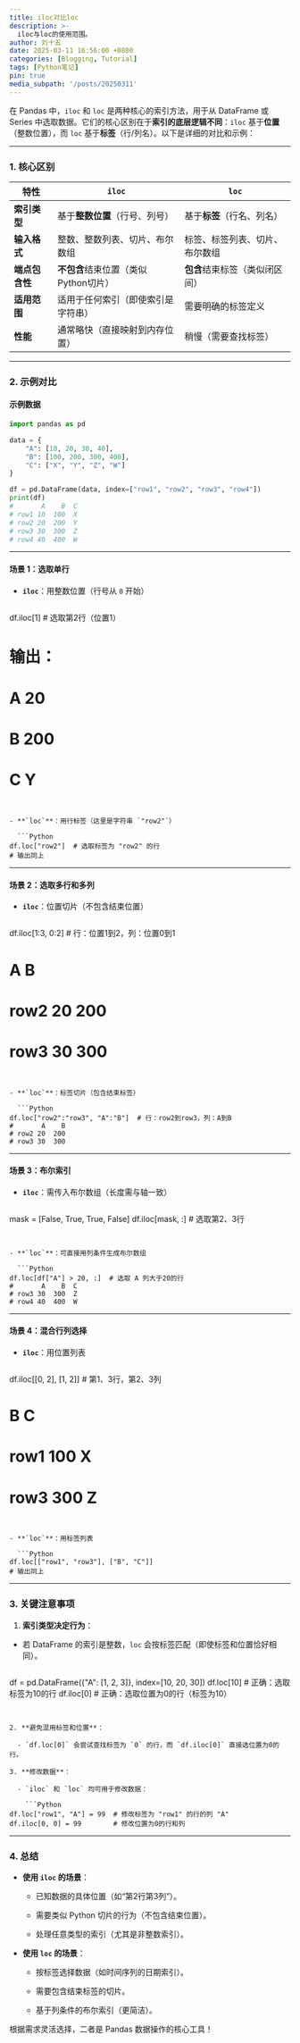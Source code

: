 ```yaml
---
title: iloc对比loc
description: >-
  iloc与loc的使用范围。
author: 刘十五
date: 2025-03-11 16:56:00 +0800
categories: [Blogging, Tutorial]
tags: [Python笔记]
pin: true
media_subpath: '/posts/20250311'
---
```


在 Pandas 中，`iloc` 和 `loc` 是两种核心的索引方法，用于从 DataFrame 或 Series 中选取数据。它们的核心区别在于**索引的底层逻辑不同**：`iloc` 基于**位置**（整数位置），而 `loc` 基于**标签**（行/列名）。以下是详细的对比和示例：

---

### **1. 核心区别**

| **特性**       | **`iloc`**                            | **`loc`**                      |
| -------------- | ------------------------------------- | ------------------------------ |
| **索引类型**   | 基于**整数位置**（行号、列号）        | 基于**标签**（行名、列名）     |
| **输入格式**   | 整数、整数列表、切片、布尔数组        | 标签、标签列表、切片、布尔数组 |
| **端点包含性** | **不包含**结束位置（类似 Python切片） | **包含**结束标签（类似闭区间） |
| **适用范围**   | 适用于任何索引（即使索引是字符串）    | 需要明确的标签定义             |
| **性能**       | 通常略快（直接映射到内存位置）        | 稍慢（需要查找标签）           |

---

### **2. 示例对比**

#### **示例数据**

```Python
import pandas as pd

data = {
    "A": [10, 20, 30, 40],
    "B": [100, 200, 300, 400],
    "C": ["X", "Y", "Z", "W"]
}

df = pd.DataFrame(data, index=["row1", "row2", "row3", "row4"])
print(df)
#       A    B  C
# row1 10  100  X
# row2 20  200  Y
# row3 30  300  Z
# row4 40  400  W
```


---

#### **场景 1：选取单行**

- **`iloc`**：用整数位置（行号从 `0` 开始）

  ```Python
df.iloc[1]  # 选取第2行（位置1）
# 输出：
# A     20
# B    200
# C      Y
```


- **`loc`**：用行标签（这里是字符串 `"row2"`）

  ```Python
df.loc["row2"]  # 选取标签为 "row2" 的行
# 输出同上
```


---

#### **场景 2：选取多行和多列**

- **`iloc`**：位置切片（不包含结束位置）

  ```Python
df.iloc[1:3, 0:2]  # 行：位置1到2，列：位置0到1
#       A    B
# row2 20  200
# row3 30  300
```


- **`loc`**：标签切片（包含结束标签）

  ```Python
df.loc["row2":"row3", "A":"B"]  # 行：row2到row3，列：A到B
#       A    B
# row2 20  200
# row3 30  300
```


---

#### **场景 3：布尔索引**

- **`iloc`**：需传入布尔数组（长度需与轴一致）

  ```Python
mask = [False, True, True, False]
df.iloc[mask, :]  # 选取第2、3行
```


- **`loc`**：可直接用列条件生成布尔数组

  ```Python
df.loc[df["A"] > 20, :]  # 选取 A 列大于20的行
#       A    B  C
# row3 30  300  Z
# row4 40  400  W
```


---

#### **场景 4：混合行列选择**

- **`iloc`**：用位置列表

  ```Python
df.iloc[[0, 2], [1, 2]]  # 第1、3行，第2、3列
#        B  C
# row1  100  X
# row3  300  Z
```


- **`loc`**：用标签列表

  ```Python
df.loc[["row1", "row3"], ["B", "C"]]
# 输出同上
```


---

### **3. 关键注意事项**

1. **索引类型决定行为**：

  - 若 DataFrame 的索引是整数，`loc` 会按标签匹配（即使标签和位置恰好相同）。

    ```Python
df = pd.DataFrame({"A": [1, 2, 3]}, index=[10, 20, 30])
df.loc[10]  # 正确：选取标签为10的行
df.iloc[0]  # 正确：选取位置为0的行（标签为10）
```


2. **避免混用标签和位置**：

  - `df.loc[0]` 会尝试查找标签为 `0` 的行，而 `df.iloc[0]` 直接选位置为0的行。

3. **修改数据**：

  - `iloc` 和 `loc` 均可用于修改数据：

    ```Python
df.loc["row1", "A"] = 99  # 修改标签为 "row1" 的行的列 "A"
df.iloc[0, 0] = 99        # 修改位置为0的行和列
```


---

### **4. 总结**

- **使用 `iloc` 的场景**：

  - 已知数据的具体位置（如“第2行第3列”）。

  - 需要类似 Python 切片的行为（不包含结束位置）。

  - 处理任意类型的索引（尤其是非整数索引）。

- **使用 `loc` 的场景**：

  - 按标签选择数据（如时间序列的日期索引）。

  - 需要包含结束标签的切片。

  - 基于列条件的布尔索引（更简洁）。

根据需求灵活选择，二者是 Pandas 数据操作的核心工具！


